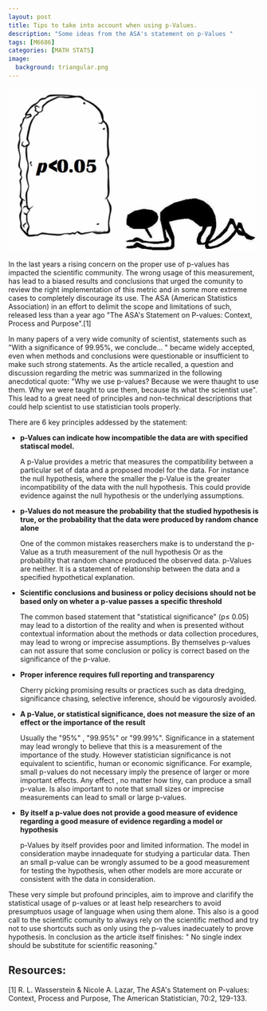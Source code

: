 ```yaml
---
layout: post
title: Tips to take into account when using p-Values.
description: "Some ideas from the ASA's statement on p-Values "
tags: [M6686]
categories: [MATH STATS]
image:
  background: triangular.png
---
```


![pValues](../images/pvalue.jpg)

In the last years a rising concern on the proper use of p-values has impacted the scientific community. The wrong usage of this measurement, has lead to a biased results and conclusions that 
urged the comunity to review the right implementation of this metric and in some more extreme cases to completely discourage its use. The ASA (American Statistics Association) in an effort to delimit the scope and limitations of such, released less than a year ago "The ASA's Statement on P-values: Context, Process and Purpose".[1]

In many papers of a very wide comunity of scientist, statements such as "With a significance of 99.95%,  we conclude... " became widely accepted,  even when methods and conclusions were questionable or insufficient to make such strong statements.  As the article recalled, a question and discussion regarding  the metric was summarized in the following anecdotical quote:
"Why we use p-values? Because we were thaught to use them. Why we were taught to use them, because its what the scientist use". This lead to a great need of principles and non-technical descriptions that could help scientist to use statistician tools properly. 

There are 6  key principles addessed by the statement:

* **p-Values can indicate how incompatible the data are with specified statiscal model.**
	
	A p-Value provides a metric that measures the compatibility between a particular set of data and a proposed model for the data. For instance the  null hypothesis, where the smaller the p-Value is the greater incompatibility of the data with the null hypothesis. This could  provide evidence against the null hypothesis or the underlying assumptions. 
* **p-Values do not measure the probability that the studied hypothesis is true, or the probability that the data were produced by random chance alone**
	
	One of the common mistakes reaserchers make is to understand the p-Value as a truth measurement of the null hypothesis Or as the probability that random chance produced the observed data. p-Values are neither. It is a statement of relationship between the data and a specified hypothetical explanation. 
* **Scientific conclusions and business or policy decisions should not be based only on wheter a p-value passes a specific threshold**

	The common based statement that "statistical significance" (p≤ 0.05) may lead to a distortion of the reality and when is presented without contextual information about the methods or data collection procedures, may lead to wrong or imprecise assumptions. By themselves p-values can not assure that some conclusion or policy is correct based on the significance of the p-value. 

* **Proper inference requires full reporting and transparency**

	Cherry picking promising results or practices such as data dredging, significance chasing, selective inference, should be vigourosly avoided. 

* **A p-Value, or statistical significance, does not measure the size of an effect or the importance of the result**
	
	Usually the "95%" , "99.95%"  or "99.99%". Significance in a statement may lead wrongly to believe that this is a measurement of the importance of the study. However statistician significance is not equivalent to scientific, human or economic significance. For example, small p-values do not necessary imply the presence of larger or more important effects. Any effect , no matter how tiny, can produce a small p-value. Is also important to note that small sizes or imprecise measurements can lead to small or large p-values. 


* **By itself a p-value does not provide a good measure of evidence regarding a good measure of evidence regarding a model or hypothesis**
	
	p-Values by itself provides poor and limited information. The model in consideration maybe innadequate for studying a particular data. Then an small p-value can be wrongly assumed to be a good measurement for testing the hypothesis, when other models are more accurate or consistent with the data in consideration. 


These very simple but profound principles, aim to improve and clarifify the statistical usage of p-values or at least help researchers to avoid presumptuos usage of language when using them alone. This also is a good call to the scientific comunity to always rely on the scientific method and try not to use shortcuts such as only using the p-values inadecuately to prove hypothesis. In conclusion as the article itself finishes: " No single index should be substitute for scientific reasoning." 



## Resources: 


[1] R. L. Wasserstein & Nicole A. Lazar, The ASA's Statement on P-values: Context, Process and Purpose, The American Statistician, 70:2, 129-133. 

